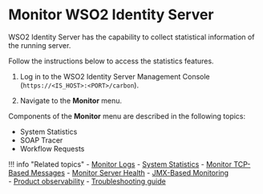 # Monitor WSO2 Identity Server

WSO2 Identity Server has the capability to collect statistical information of the
running server.

Follow the instructions below to access the statistics features.

1.  Log in to the WSO2 Identity Server Management Console (`https://<IS_HOST>:<PORT>/carbon`).

2.  Navigate to the **Monitor** menu.

Components of the **Monitor** menu are described in the following
topics:

-   System Statistics
-   SOAP Tracer
-   Workflow Requests

!!! info "Related topics" 
    -   [Monitor Logs](../../../deploy/monitor/monitor-logs)
    -   [System Statistics](../../../deploy/monitor/system-statistics)
    -   [Monitor TCP-Based Messages](../../../deploy/monitor/monitor-tcp-based-messages)
    -   [Monitor Server Health](../../../deploy/monitor/monitor-server-health)
    -   [JMX-Based Monitoring](../../../deploy/monitor/jmx-based-monitoring)   
    -   [Product observability](../../../deploy/monitor/work-with-product-observability/) 
    -   [Troubleshooting guide](../../../deploy/monitor/troubleshoot-in-production-environments)   
    <!---   For information on monitoring workflows, see [Monitoring Workflow Requests](../../../guides/workflows/monitoring-workflow-requests).-->


